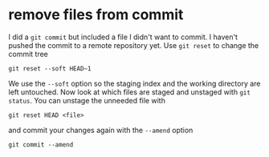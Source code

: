 # remove files from commit

I did a `git commit` but included a file I didn't want to commit. I haven't pushed the commit to a remote repository yet.
Use `git reset` to change the commit tree

    git reset --soft HEAD~1

We use the `--soft` option so the staging index and the working directory are left untouched.
Now look at which files are staged and unstaged with `git status`.
You can unstage the unneeded file with

    git reset HEAD <file>

and commit your changes again with the `--amend` option

    git commit --amend
